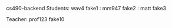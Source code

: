 cs490-backend
Students: wav4 fake1
        : mm947 fake2
        : matt fake3
       
Teacher: prof123 fake10

